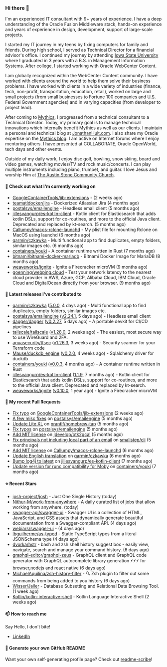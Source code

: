 ### Hi there 👋

I'm an experienced IT consultant with 9+ years of experience. I have a deep understanding of the Oracle Fusion Middleware stack, hands-on experience and years of experience in design, development, support of large-scale projects.

I started my IT journey in my teens by fixing computers for family and friends. During high school, I served as Technical Director for a financial advisor's office. I continued my journey by attending [Iowa State University](iastate.edu) where I graduated in 3 years with a B.S. in Management Information Systems. After college, I started working with Oracle WebCenter Content.

I am globally recognized within the WebCenter Content community. I have worked with clients around the world to help them solve their business problems. I have worked with clients in a wide variety of industries (finance, tech, non-profit, transportation, education, retail), worked on large and small projects (from small businesses to Fortune 100 companies and U.S. Federal Government agencies) and in varying capacities (from developer to project lead).

After coming to [Mythics](https://www.mythics.com/), I progressed from a technical consultant to a Technical Director. Today, my primary goal is to manage technical innovations which internally benefit Mythics as well as our clients. I maintain a personal and technical blog at [JonathanHult.com](https://jonathanhult.com). I also share my Oracle expertise on the [Mythics blog](https://www.mythics.com/about/blog/). I am active on Internet forums where I enjoy mentoring others. I have presented at COLLABORATE, Oracle OpenWorld, tech days and other events.

Outside of my daily work, I enjoy disc golf, bowling, snow skiing, board and video games, watching movies/TV and rock music/concerts. I can play multiple instruments including piano, trumpet, and guitar. I love Jesus and worship Him at [The Austin Stone Community Church](https://austinstone.org/).

#### 👷 Check out what I'm currently working on

- [GoogleContainerTools/jib-extensions](https://github.com/GoogleContainerTools/jib-extensions) -  (2 weeks ago)
- [teamatldocker/jira](https://github.com/teamatldocker/jira) - Dockerized Atlassian Jira (4 months ago)
- [postalsys/emailengine](https://github.com/postalsys/emailengine) - Headless email client (5 months ago)
- [jillesvangurp/es-kotlin-client](https://github.com/jillesvangurp/es-kotlin-client) - Kotlin client for Elasticsearch that adds kotlin DSLs, support for co-routines, and more to the official Java client. Deprecated and replaced by kt-search. (5 months ago)
- [Callumpy/macos-rclone-launchd](https://github.com/Callumpy/macos-rclone-launchd) - My plist file for mounting Rclone on MacOS using launchd (6 months ago)
- [qarmin/czkawka](https://github.com/qarmin/czkawka) - Multi functional app to find duplicates, empty folders, similar images etc. (6 months ago)
- [containers/youki](https://github.com/containers/youki) - A container runtime written in Rust (7 months ago)
- [bitnami/bitnami-docker-mariadb](https://github.com/bitnami/bitnami-docker-mariadb) - Bitnami Docker Image for MariaDB (8 months ago)
- [weaveworks/ignite](https://github.com/weaveworks/ignite) - Ignite a Firecracker microVM (9 months ago)
- [goenning/webping.cloud](https://github.com/goenning/webping.cloud) - Test your network latency to the nearest cloud provider in AWS, Azure, GCP, Alibaba Cloud, IBM Cloud, Oracle Cloud and DigitalOcean directly from your browser. (9 months ago)

#### 🔭 Latest releases I've contributed to

- [qarmin/czkawka](https://github.com/qarmin/czkawka) ([5.0.0](https://github.com/qarmin/czkawka/releases/tag/5.0.0), 4 days ago) - Multi functional app to find duplicates, empty folders, similar images etc.
- [postalsys/emailengine](https://github.com/postalsys/emailengine) ([v2.24.1](https://github.com/postalsys/emailengine/releases/tag/v2.24.1), 5 days ago) - Headless email client
- [dagger/dagger](https://github.com/dagger/dagger) ([v0.2.27](https://github.com/dagger/dagger/releases/tag/v0.2.27), 5 days ago) - A portable devkit for CI/CD pipelines
- [tailscale/tailscale](https://github.com/tailscale/tailscale) ([v1.28.0](https://github.com/tailscale/tailscale/releases/tag/v1.28.0), 2 weeks ago) - The easiest, most secure way to use WireGuard and 2FA.
- [aquasecurity/tfsec](https://github.com/aquasecurity/tfsec) ([v1.26.3](https://github.com/aquasecurity/tfsec/releases/tag/v1.26.3), 3 weeks ago) - Security scanner for your Terraform code
- [Mause/duckdb_engine](https://github.com/Mause/duckdb_engine) ([v0.2.0](https://github.com/Mause/duckdb_engine/releases/tag/v0.2.0), 4 weeks ago) - Sqlalchemy driver for duckdb
- [containers/youki](https://github.com/containers/youki) ([v0.0.3](https://github.com/containers/youki/releases/tag/v0.0.3), 4 months ago) - A container runtime written in Rust
- [jillesvangurp/es-kotlin-client](https://github.com/jillesvangurp/es-kotlin-client) ([1.1.9](https://github.com/jillesvangurp/es-kotlin-client/releases/tag/1.1.9), 7 months ago) - Kotlin client for Elasticsearch that adds kotlin DSLs, support for co-routines, and more to the official Java client. Deprecated and replaced by kt-search.
- [weaveworks/ignite](https://github.com/weaveworks/ignite) ([v0.10.0](https://github.com/weaveworks/ignite/releases/tag/v0.10.0), 1 year ago) - Ignite a Firecracker microVM

#### 🔨 My recent Pull Requests

- [Fix typo](https://github.com/GoogleContainerTools/jib-extensions/pull/131) on [GoogleContainerTools/jib-extensions](https://github.com/GoogleContainerTools/jib-extensions) (2 weeks ago)
- [A few misc fixes](https://github.com/postalsys/emailengine/pull/117) on [postalsys/emailengine](https://github.com/postalsys/emailengine) (5 months ago)
- [Update Lite XL](https://github.com/prantlf/homebrew-tap/pull/1) on [prantlf/homebrew-tap](https://github.com/prantlf/homebrew-tap) (5 months ago)
- [Fix typos](https://github.com/postalsys/emailengine/pull/112) on [postalsys/emailengine](https://github.com/postalsys/emailengine) (5 months ago)
- [Add MIT license](https://github.com/jdevelop/otk2gcal/pull/1) on [jdevelop/otk2gcal](https://github.com/jdevelop/otk2gcal) (5 months ago)
- [Fix principals not including local part of an email](https://github.com/smallstep/cli/pull/635) on [smallstep/cli](https://github.com/smallstep/cli) (5 months ago)
- [Add MIT license](https://github.com/Callumpy/macos-rclone-launchd/pull/1) on [Callumpy/macos-rclone-launchd](https://github.com/Callumpy/macos-rclone-launchd) (6 months ago)
- [Update English translation](https://github.com/qarmin/czkawka/pull/585) on [qarmin/czkawka](https://github.com/qarmin/czkawka) (6 months ago)
- [Bump log4j to latest](https://github.com/jillesvangurp/es-kotlin-client/pull/76) on [jillesvangurp/es-kotlin-client](https://github.com/jillesvangurp/es-kotlin-client) (7 months ago)
- [Update version for runc compatibility for Moby](https://github.com/containers/youki/pull/530) on [containers/youki](https://github.com/containers/youki) (7 months ago)

#### ⭐ Recent Stars

- [josh-project/josh](https://github.com/josh-project/josh) - Just One Single History (today)
- [Nithur-M/work-from-anywhere](https://github.com/Nithur-M/work-from-anywhere) - A daily curated list of jobs that allow working from anywhere. (today)
- [swagger-api/swagger-ui](https://github.com/swagger-api/swagger-ui) - Swagger UI is a collection of HTML, JavaScript, and CSS assets that dynamically generate beautiful documentation from a Swagger-compliant API. (4 days ago)
- [webjars/swagger-ui](https://github.com/webjars/swagger-ui) -  (4 days ago)
- [lbguilherme/as-typed](https://github.com/lbguilherme/as-typed) - Static TypeScript types from a literal JSONSchema type (4 days ago)
- [dvorka/hstr](https://github.com/dvorka/hstr) - bash and zsh shell history suggest box - easily view, navigate, search and manage your command history. (6 days ago)
- [graphql-editor/graphql-zeus](https://github.com/graphql-editor/graphql-zeus) - GraphQL client and GraphQL code generator with GraphQL autocomplete library generation ⚡⚡⚡ for browser,nodejs and react native  (6 days ago)
- [MichaelAquilina/zsh-history-filter](https://github.com/MichaelAquilina/zsh-history-filter) - 🔍 Zsh plugin to filter out some commands from being added to you history (6 days ago)
- [Wisser/Jailer](https://github.com/Wisser/Jailer) - Database Subsetting and Relational Data Browsing Tool. (1 week ago)
- [Kotlin/kotlin-interactive-shell](https://github.com/Kotlin/kotlin-interactive-shell) - Kotlin Language Interactive Shell (2 weeks ago)

#### 📫 How to reach me

Say Hello, I don't bite!

- [LinkedIn](https://www.linkedin.com/in/jonathanhult)

#### 📖 Generate your own GitHub README

Want your own self-generating profile page? Check out [readme-scribe](https://github.com/muesli/readme-scribe)!

